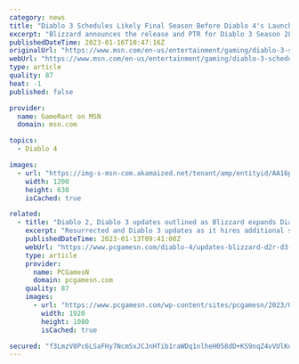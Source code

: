 ```yaml
---
category: news
title: "Diablo 3 Schedules Likely Final Season Before Diablo 4's Launch"
excerpt: "Blizzard announces the release and PTR for Diablo 3 Season 28, in what is likely to be the game's final season before Diablo 4 launches in June."
publishedDateTime: 2023-01-16T10:47:16Z
originalUrl: "https://www.msn.com/en-us/entertainment/gaming/diablo-3-schedules-likely-final-season-before-diablo-4-s-launch/ar-AA16prqD"
webUrl: "https://www.msn.com/en-us/entertainment/gaming/diablo-3-schedules-likely-final-season-before-diablo-4-s-launch/ar-AA16prqD"
type: article
quality: 87
heat: -1
published: false

provider:
  name: GameRant on MSN
  domain: msn.com

topics:
  - Diablo 4

images:
  - url: "https://img-s-msn-com.akamaized.net/tenant/amp/entityid/AA16pybk.img?h=630&w=1200&m=6&q=60&o=t&l=f&f=jpg"
    width: 1200
    height: 630
    isCached: true

related:
  - title: "Diablo 2, Diablo 3 updates outlined as Blizzard expands Diablo 4 team"
    excerpt: "Resurrected and Diablo 3 updates as it hires additional staff to expand its Diablo 4 team ahead of the release date for the RPG game ..."
    publishedDateTime: 2023-01-13T09:41:00Z
    webUrl: "https://www.pcgamesn.com/diablo-4/updates-blizzard-d2r-d3-2023"
    type: article
    provider:
      name: PCGamesN
      domain: pcgamesn.com
    quality: 87
    images:
      - url: "https://www.pcgamesn.com/wp-content/sites/pcgamesn/2023/01/diablo-4-update-team-expands-d2r-d3-roadmap.jpg"
        width: 1920
        height: 1080
        isCached: true

secured: "f3LmzV8Pc6LSaFHy7NcmSxJCJnHTib1raWDq1nlheH058dD+KS9nqZ4vVUlKuow29Kcz3FkTzlJiBsBeSme0ZS1Uf5ZXdq5eUhvjFnTTaCHRXMfvkr1YRTN7sg6CFKKId7m3IxjdiMWb+gzpVNUznEHFTXuHcYMATI2vVPvEuZHMYFbDHwOoEj/q5zTTZ618cTxdNpzCV1sXAU6EYMirWfXLjeVOCM5m4+8nAP2hYZgzsMdh2+QpoFC0e7nbdKJsZCtu0sjoAPTH3mHEqrTfrTdoo+PcfGnd+rk/+HTWoko/8YnLUXSnY9pyxEEScRU23oMx6gLJZrzVLqRRu0s66lzKjMBgtERzV/aTNXo6BPM=;5NLXY3/q4azLEyB6FzjELg=="
---
```


